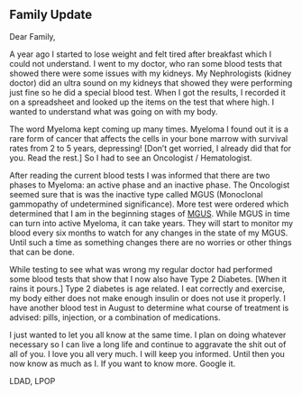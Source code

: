 ## Family Update

Dear Family, 

A year ago I started to lose weight and felt tired after breakfast which I could not understand. I went to my doctor, who ran some blood tests that showed there were some issues with my kidneys. My Nephrologists (kidney doctor) did an ultra sound on my kidneys that showed they were performing just fine so he did a special blood test. When I got the results, I recorded it on a spreadsheet and looked up the items on the test that where high. I wanted to understand what was going on with my body.

The word Myeloma kept coming up many times. Myeloma I found out it is a rare form of cancer that affects the cells in your bone marrow with survival rates from 2 to 5 years, depressing! [Don’t get worried, I already did that for you. Read the rest.] So I had to see an Oncologist / Hematologist. 

After reading the current blood tests I was informed that there are two phases to Myeloma: an active phase and an inactive phase. The Oncologist seemed sure that is was the inactive type called MGUS (Monoclonal gammopathy of undetermined significance). More test were ordered which determined that I am in the beginning stages of [MGUS](https://www.healthline.com/health/how-serious-is-mgus). 
While MGUS in time can turn into active Myeloma, it can take years. They will start to monitor my blood every six months to watch for any changes in the state of my MGUS. Until such a time as something changes there are no worries or other things that can be done. 

While testing to see what was wrong my regular doctor had performed some blood tests that show that I now also have Type 2 Diabetes. [When it rains it pours.] Type 2 diabetes is age related. I eat correctly and exercise, my body either does not make enough insulin or does not use it properly. I have another blood test in August to determine what course of treatment is advised: pills, injection, or a combination of medications. 

I just wanted to let you all know at the same time. I plan on doing whatever necessary so I can live a long life and continue to aggravate the shit out of all of you. I love you all very much. I will keep you informed. Until then you now know as much as I. If you want to know more. Google it.

LDAD, LPOP
